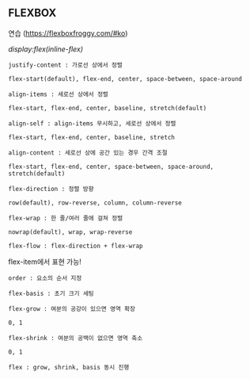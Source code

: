 ## FLEXBOX 

 연습 (https://flexboxfroggy.com/#ko)
 
_display:flex(inline-flex)_

```
justify-content : 가로선 상에서 정렬 

flex-start(default), flex-end, center, space-between, space-around
```

```
align-items : 세로선 상에서 정렬

flex-start, flex-end, center, baseline, stretch(default)
```

```
align-self : align-items 무시하고, 세로선 상에서 정렬

flex-start, flex-end, center, baseline, stretch
```

```
align-content : 세로선 상에 공간 있는 경우 간격 조절

flex-start, flex-end, center, space-between, space-around, stretch(default)
```

```
flex-direction : 정렬 방향

row(default), row-reverse, column, column-reverse
```

```
flex-wrap : 한 줄/여러 줄에 걸쳐 정렬

nowrap(default), wrap, wrap-reverse
```

```
flex-flow : flex-direction + flex-wrap
```



flex-item에서 표현 가능!

```
order : 요소의 순서 지정
```

```
flex-basis : 초기 크기 세팅
```

```
flex-grow : 여분의 공강이 있으면 영역 확장

0, 1
```

```
flex-shrink : 여분의 공백이 없으면 영역 축소

0, 1
```

```
flex : grow, shrink, basis 동시 진행
```
